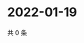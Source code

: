 # 2022-01-19

共 0 条

<!-- BEGIN WEIBO -->
<!-- 最后更新时间 Wed Jan 19 2022 08:30:45 GMT+0800 (China Standard Time) -->

<!-- END WEIBO -->
